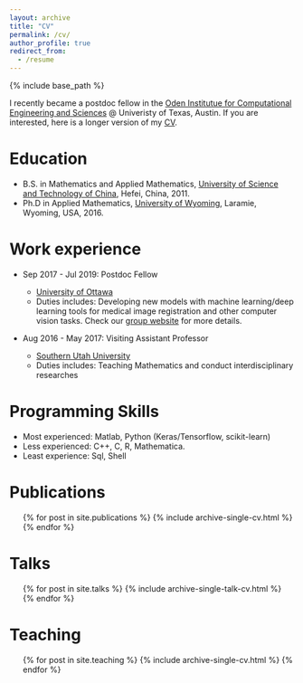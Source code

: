 ```yaml
---
layout: archive
title: "CV"
permalink: /cv/
author_profile: true
redirect_from:
  - /resume
---
```


{% include base_path %}

I recently became a postdoc fellow in the [Oden Institutue for Computational Engineering and Sciences](https://www.oden.utexas.edu/) @ Univeristy of Texas, Austin. 
If you are interested, here is a longer version of my [CV](https://github.com/dykuang/dykuang.github.io/blob/master/Files/MyCV_ver2.0.pdf).

Education
======
* B.S. in Mathematics and Applied Mathematics, [University of Science and Technology of China](http://en.ustc.edu.cn/), Hefei, China, 2011.
* Ph.D in Applied Mathematics, [University of Wyoming](http://www.uwyo.edu/), Laramie, Wyoming, USA, 2016.

Work experience
======
* Sep 2017 - Jul 2019: Postdoc Fellow
  * [University of Ottawa](https://www.uottawa.ca/en)
  * Duties includes: Developing new models with machine learning/deep learning tools for medical image registration and other computer vision tasks. Check our [group website](http://mysite.science.uottawa.ca/dsml/) for more details.

* Aug 2016 - May 2017: Visiting Assistant Professor
  * [Southern Utah University](https://www.suu.edu/)
  * Duties includes: Teaching Mathematics and conduct interdisciplinary researches
  
Programming Skills
======
* Most experienced: Matlab, Python (Keras/Tensorflow, scikit-learn)
* Less experienced: C++, C, R, Mathematica.
* Least experience: Sql, Shell

Publications
======
  <ul>{% for post in site.publications %}
    {% include archive-single-cv.html %}
  {% endfor %}</ul>
  
Talks
======
  <ul>{% for post in site.talks %}
    {% include archive-single-talk-cv.html %}
  {% endfor %}</ul>
  
Teaching
======
  <ul>{% for post in site.teaching %}
    {% include archive-single-cv.html %}
  {% endfor %}</ul>
  
